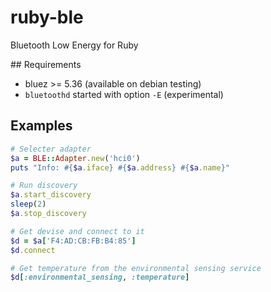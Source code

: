 # ruby-ble
Bluetooth Low Energy for Ruby

## Requirements
* bluez >= 5.36 (available on debian testing)
* `bluetoothd` started with option `-E` (experimental)

## Examples
```ruby
# Selecter adapter
$a = BLE::Adapter.new('hci0')
puts "Info: #{$a.iface} #{$a.address} #{$a.name}"

# Run discovery
$a.start_discovery
sleep(2)
$a.stop_discovery

# Get devise and connect to it
$d = $a['F4:AD:CB:FB:B4:85']
$d.connect

# Get temperature from the environmental sensing service
$d[:environmental_sensing, :temperature]

```
